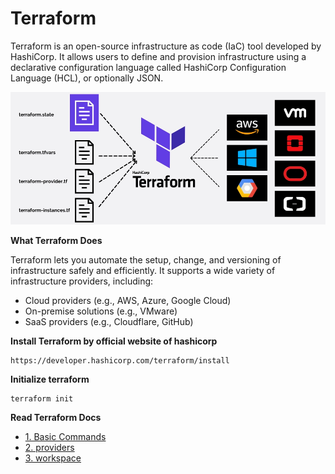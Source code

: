 # Terraform
Terraform is an open-source infrastructure as code (IaC) tool developed by HashiCorp. It allows users to define and provision infrastructure using a declarative configuration language called HashiCorp Configuration Language (HCL), or optionally JSON.

![Terraform](https://github.com/herrry107/Terraform/blob/main/images/terraform.png)

**What Terraform Does**

Terraform lets you automate the setup, change, and versioning of infrastructure safely and efficiently. It supports a wide variety of infrastructure providers, including:
- Cloud providers (e.g., AWS, Azure, Google Cloud)
- On-premise solutions (e.g., VMware)
- SaaS providers (e.g., Cloudflare, GitHub)

**Install Terraform by official website of hashicorp**
<pre><code>https://developer.hashicorp.com/terraform/install</code></pre>

**Initialize terraform**
<pre><code>terraform init</code></pre>

**Read Terraform Docs**

- [1. Basic Commands](https://github.com/herrry107/Terraform/tree/main/basic-commands)
- [2. providers](https://github.com/herrry107/Terraform/tree/main/providers)
- [3. workspace](https://github.com/herrry107/Terraform/tree/main/workspace)
